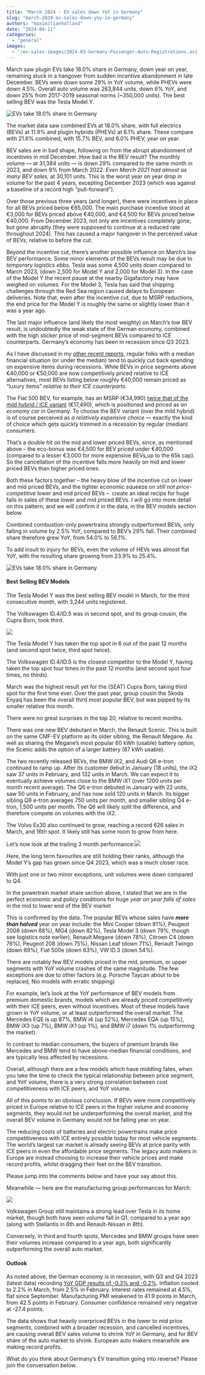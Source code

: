 ```yaml
---
title: "March 2024 - EV sales down YoY in Germany"
slug: "march-2024-ev-sales-down-yoy-in-germany"
authors: "maximilianholland"
date: "2024-04-11"
categories:
  - "general"
images:
  - "/ev-sales-images/2024-03-Germany-Passenger-Auto-Registrations.avif"
---
```


March saw plugin EVs take 18.0% share in Germany, down year on year, remaining stuck in a hangover from sudden incentive abandonment in late December. BEVs were down some 29% in YoY volume, while PHEVs were down 4.5%. Overall auto volume was 263,844 units, down 6% YoY, and down 25% from 2017-2019 seasonal norms (~350,000 units). The best selling BEV was the Tesla Model Y.

![EVs take 18.0% share in Germany](/ev-sales-images/2024-03-Germany-Passenger-Auto-Registrations.avif)

The market data saw combined EVs at 18.0% share, with full electrics (BEVs) at 11.9% and plugin hybrids (PHEVs) at 6.1% share. These compare with 21.6% combined, with 15.7% BEV, and 6.0% PHEV, year on year.

BEV sales are in bad shape, following on from the abrupt abandonment of incentives in mid December. How bad is the BEV result? The monthly volume — at 31,384 units — is down 29% compared to the same month in 2023, and down 9% from March 2022. _Even March 2021 had almost as many BEV sales,_ at 30,101 units. This is the worst year on year drop in volume for the past 4 years, excepting December 2023 (which was against a baseline of a record high “pull-forward”).  

Over those previous three years (and longer), there were incentives in place for all BEVs priced below €65,000. The main purchase incentive stood at €3,000 for BEVs priced above €40,000, and €4,500 for BEVs priced below €40,000. From December 2023, not only are incentives completely gone, but gone abruptly (they were supposed to continue at a reduced rate throughout 2024). This has caused a major hangover in the perceived value of BEVs, relative to before the cut.  

Beyond the incentive cut, there’s another possible influence on March’s low BEV performance. Some minor elements of the BEVs result may be due to _temporary logistics ebbs_. Tesla was some 4,500 units down compared to March 2023, (down 2,500 for Model Y and 2,000 for Model 3). In the case of the Model Y the recent pause at the nearby Gigafactory may have weighed on volumes. For the Model 3, Tesla has said that shipping challenges through the Red Sea region caused delays to European deliveries. Note that, even after the incentive cut, due to MSRP reductions, the end price for the Model Y is roughly the same or slightly lower than it was a year ago.

The last major influence (and likely the most weighty) on March’s low BEV result, is undoubtedly the weak state of the German economy, combined with the high sticker price of mid-segment BEVs compared to ICE counterparts. Germany’s economy has been in recession since Q3 2023.

As I have discussed in my [other recent reports](/authors/maximilianholland/), regular folks with a median financial situation (or under the median) tend to quickly cut back spending on expensive items during recessions. While BEVs in price segments above €40,000 or €50,000 are now competitively priced relative to ICE alternatives, most BEVs listing below roughly €40,000 remain priced as “luxury items” _relative to their ICE counterparts_.

The Fiat 500 BEV, for example, has an MSRP (€34,990) [twice that of the mild hybrid / ICE variant](https://www.adac.de/rund-ums-fahrzeug/auto-kaufen-verkaufen/autokosten/elektroauto-kostenvergleich/) (€17,490), which is positioned and priced as _an economy car_ in Germany. To choose the BEV variant (over the mild hybrid) is of course perceived as _a relatively expensive choice_ — exactly the kind of choice which gets quickly trimmed in a recession by regular (median) consumers.

That’s a double hit on the mid and lower priced BEVs, since, as mentioned above – the eco-bonus was €4,500 for BEV priced under €40,000 (compared to a lesser €3,000 for more expensive BEVs,up to the 65k cap). So the cancellation of the incentive falls more heavily on mid and lower priced BEVs than higher priced ones.

Both these factors together – the heavy blow of the incentive cut on lower and mid priced BEVs, and the tighter economic squeeze on _still not price-competitive_ lower and mid priced BEVs –  create an ideal recipe for huge falls in sales of these lower and mid priced BEVs. I will go into more detail on this pattern, and we will confirm it in the data, in the BEV models section below.

Combined combustion-only powertrains strongly outperformed BEVs, only falling in volume by 2.5% YoY, compared to BEV’s 29% fall. Their combined share therefore grew YoY, from 54.0% to 56.1%.

To add insult to injury for BEVs, even the volume of HEVs was almost flat YoY, with the resulting share growing from 23.9% to 25.4%.

![EVs take 18.0% share in Germany](/ev-sales-images/2024-03-Germany-Monthly-Powertrain-Market-Share.avif)

#### Best Selling BEV Models

The Tesla Model Y was the best selling BEV model in March, for the third consecutive month, with 3,244 units registered.

The Volkswagen ID.4/ID.5 was in second spot, and its group cousin, the Cupra Born, took third.

![](/ev-sales-images/2024-03-Germany-BEVs.avif)

The Tesla Model Y has taken the top spot in 6 out of the past 12 months (and second spot twice, third spot twice).

The Volkswagen ID.4/ID.5 is the closest competitor to the Model Y, having taken the top spot four times in the past 12 months (and second spot four times, no thirds).

March was the highest result yet for the (SEAT) Cupra Born, taking third spot for the first time ever. Over the past year, group cousin the Skoda Enyaq has been the overall third most popular BEV, but was pipped by its smaller relative this month.

There were no great surprises in the top 20, relative to recent months.

There was one new BEV debutant in March, the Renault Scenic. This is built on the same CMF-EV platform as its older sibling, the Renault Megane. As well as sharing the Megane’s most popular 60 kWh (usable) battery option, the Scenic adds the option of a larger battery (87 kWh usable).

The two recently released BEVs, the BMW iX2, and Audi Q6 e-tron continued to ramp up. After its customer debut in January (18 units), the iX2 saw 37 units in February, and 132 units in March. We can expect it to eventually achieve volumes close to the BMW iX1 (over 1200 units per month recent average). The Q6 e-tron debuted in January with 22 units, saw 50 units in February, and has now sold 120 units in March. Its bigger sibling Q8 e-tron averages 750 units per month, and smaller sibling Q4 e-tron, 1,500 units per month. The Q6 will likely split the difference, and therefore compete on volumes with the iX2.

The Volvo Ex30 also continued to grow, reaching a record 626 sales in March, and 16th spot. It likely still has some room to grow from here.

Let’s now look at the trailing 3 month performance:![](/ev-sales-images/2024-03-Germany-BEVs-Trailing-Qtr.avif)

Here, the long term favourites are still holding their ranks, although the Model Y’s gap has grown since Q4 2023, which was a much closer race.

With just one or two minor exceptions, unit volumes were down compared to Q4.

In the powertrain market share section above, I stated that we are in the perfect economic and policy conditions for huge _year on year falls of sales_ in the mid to lower end of the BEV market

This is confirmed by the data. The popular BEVs whose sales have **_more than halved_** year on year include: the Mini Cooper (down 91%), Peugeot 2008 (down 88%), MG4 (down 82%), Tesla Model 3 (down 79%, though see logistics note earlier), Renault Megane (down 78%), Citroen C4 (down 76%), Peugeot 208 (down 75%), Nissan Leaf (down 71%), Renault Twingo (down 69%), Fiat 500e (down 63%), VW ID.3 (down 54%).

There are notably few BEV models priced in the mid, premium, or upper segments with YoY volume crashes of the same magnitude. The few exceptions are due to other factors (e.g. Porsche Taycan about to be replaced, Nio models with erratic shipping)

For example, let’s look at the YoY performance of BEV models from premium domestic brands, models which are already priced competitively with their ICE peers, even without incentives. Most of these models have grown in YoY volume, or at least outperformed the overall market. The Mercedes EQE is up 87%, BMW i4 (up 52%), Mercedes EQA (up 15%), BMW iX3 (up 7%), BMW iX1 (up 1%), and BMW i7 (down 1% outperforming the market).

In contrast to median consumers, the buyers of premium brands like Mercedes and BMW tend to have above-median financial conditions, and are typically less affected by recessions.

Overall, although there are a few models which have middling fates, when you take the time to check the typical relationship between price segment, and YoY volume, there is a very strong correlation between cost competitiveness with ICE peers, and YoY volume.

All of this points to an obvious conclusion. If BEVs were more competitively priced in Europe relative to ICE peers in the higher volume and economy segments, they would not be underperforming the overall market, and the overall BEV volume in Germany would not be falling year on year.

The reducing costs of batteries and electric powertrains make price competitiveness with ICE entirely possible today for most vehicle segments. The world’s largest car market is already seeing BEVs at price parity with ICE peers in even the affordable price segments. The legacy auto makers in Europe are instead choosing to increase their vehicle prices and make record profits, whilst dragging their feet on the BEV transition.

Please jump into the comments below and have your say about this.

Meanwhile — here are the manufacturing group performances for March:

![](/ev-sales-images/2024-03-Germany-BEV-Groups-Trailing-Qtr.avif)

Volkswagen Group still maintains a strong lead over Tesla in its home market, though both have seen volume fall in Q1, compared to a year ago (along with Stellantis in 6th and Renault-Nissan in 8th).

Conversely, in third and fourth spots, Mercedes and BMW groups have seen their volumes increase compared to a year ago, both significantly outperforming the overall auto market.

#### Outlook

As noted above, the German economy is in recession, with Q3 and Q4 2023 (latest data) recording [YoY GDP results of -0.3% and -0.2%](https://tradingeconomics.com/germany/indicators). Inflation cooled to 2.2% in March, from 2.5% in February. Interest rates remained at 4.5%, flat since September. Manufacturing PMI weakened to 41.9 points in March, from 42.5 points in February. Consumer confidence remained very negative at -27.4 points.

The data shows that heavily overpriced BEVs in the lower to mid price segments, combined with a broader recession, and cancelled incentives, are causing overall BEV sales volume to shrink YoY in Germany, and for BEV share of the auto market to shrink. European auto makers meanwhile are making record profits.

What do you think about Germany’s EV transition going into reverse? Please join the conversation below.